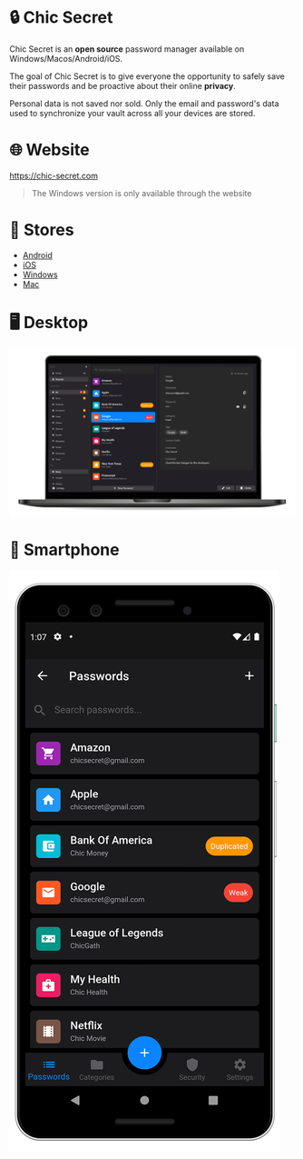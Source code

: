 # 🔒 Chic Secret

Chic Secret is an **open source** password manager available on Windows/Macos/Android/iOS.

The goal of Chic Secret is to give everyone the opportunity to safely save their passwords and be proactive about their online **privacy**.

Personal data is not saved nor sold. Only the email and password's data used to synchronize your vault across all your devices are stored.

# 🌐 Website

https://chic-secret.com

> The Windows version is only available through the website

# 🏪 Stores

- [Android](https://play.google.com/store/apps/details?id=com.applichic.chic_secret)
- [iOS](https://apps.apple.com/us/app/chic-secret/id1546914578#?platform=iphone)
- [Windows](https://chic-secret.com/assets/release/windows-chic-secret.zip)
- [Mac](https://apps.apple.com/us/app/chic-secret/id1546914578#?platform=mac)

# 🖥️ Desktop

![presentation](./medias/desktop.png)

# 📱 Smartphone

![presentation](./medias/smartphone.png)